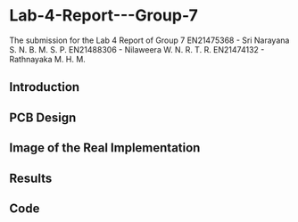 # Lab-4-Report---Group-7
The submission for the Lab 4 Report of Group 7
                    EN21475368 - Sri Narayana S. N. B. M. S. P.
                    EN21488306 - Nilaweera W. N. R. T. R.
                    EN21474132 - Rathnayaka M. H. M.

## Introduction
## PCB Design

## Image of the Real Implementation
## Results
## Code
